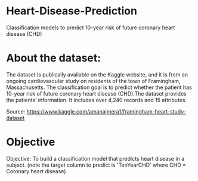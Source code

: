 # Heart-Disease-Prediction
Classification models to predict 10-year risk of future coronary heart disease (CHD)

# About the dataset:
The dataset is publically available on the Kaggle website, and it is from an ongoing cardiovascular study on residents of the town of Framingham, Massachusetts. The classification goal is to predict whether the patient has 10-year risk of future coronary heart disease (CHD).The dataset provides the patients’ information. It includes over 4,240 records and 15 attributes.

Source: https://www.kaggle.com/amanajmera1/framingham-heart-study-dataset

# Objective
Objective: To build a classification model that predicts heart disease in a subject. (note the target column to predict is 'TenYearCHD' where CHD = Coronary heart disease)
